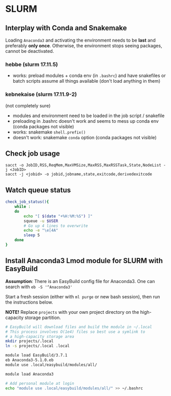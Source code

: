 # SLURM

## Interplay with Conda and Snakemake

Loading `Anaconda3` and activating the environment needs to be **last** and preferably **only once**. Otherwise, the environment stops seeing packages, cannot be deactivated.

### hebbe  (slurm 17.11.5)

* works: preload modules + conda env (in `.bashrc`) and have snakefiles or batch scripts assume all things available (don't load anything in them)

### kebnekaise (slurm 17.11.9-2)

(not completely sure)

* modules and environment need to be loaded in the job script / snakefile
* preloading in .bashrc doesn't work and seems to mess up conda env  (conda packages not visible) 
* works: snakemake `shell.prefix()`
* doesn't work:  snakemake `conda` option  (conda packages not visible)


## Check job usage

```
sacct -o JobID,RSS,ReqMem,MaxVMSize,MaxRSS,MaxRSSTask,State,NodeList -j <JobID>
sacct -j <jobid> -o jobid,jobname,state,exitcode,derivedexitcode
```


## Watch queue status

```bash
check_job_status(){
    while :
    do
        echo "[ $(date "+%H:%M:%S") ]"
        squeue -u $USER
        # Go up 4 lines to overwrite
        echo -e "\e[4A"
        sleep 5
    done
}
```


## Install Anaconda3 Lmod module for SLURM with EasyBuild

**Assumption**: There is an EasyBuild config file for Anaconda3.
One can search with `eb -S '^Anaconda3'`

Start a fresh session (either with `ml purge` or new bash session),
then run the instructions below.

**NOTE!** Replace `projects` with your own project directory on the
high-capacity storage partition.

```bash
# EasyBuild will download files and build the module in ~/.local
# This process involves O(1e4) files so best use a symlink to
# a high-capacity storage area
mkdir projects/.local
ln -s projects/.local .local

module load EasyBuild/3.7.1
eb Anaconda3-5.1.0.eb
module use .local/easybuild/modules/all/

module load Anaconda3

# Add personal module at login
echo "module use .local/easybuild/modules/all/" >> ~/.bashrc
```

